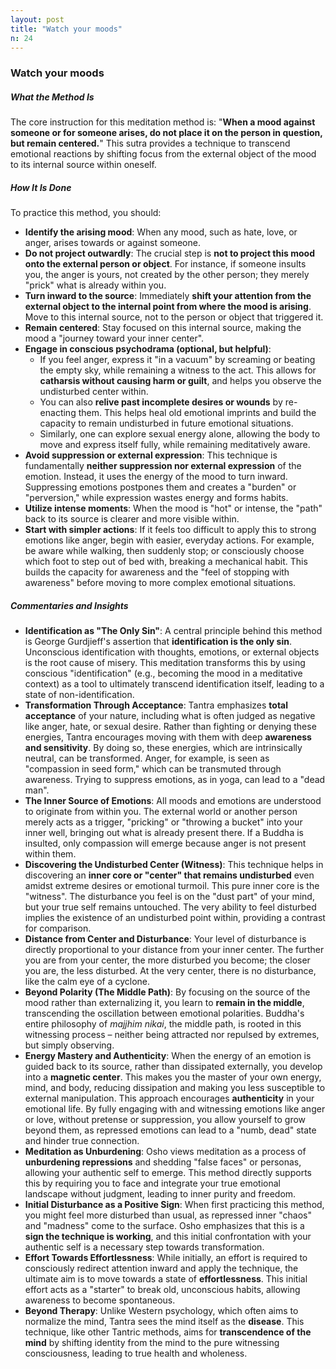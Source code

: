 ```yaml
---
layout: post
title: "Watch your moods"
n: 24
---
```

### Watch your moods

##### What the Method Is
The core instruction for this meditation method is: "**When a mood against someone or for someone arises, do not place it on the person in question, but remain centered.**" This sutra provides a technique to transcend emotional reactions by shifting focus from the external object of the mood to its internal source within oneself.

##### How It Is Done
To practice this method, you should:
*   **Identify the arising mood**: When any mood, such as hate, love, or anger, arises towards or against someone.
*   **Do not project outwardly**: The crucial step is **not to project this mood onto the external person or object**. For instance, if someone insults you, the anger is yours, not created by the other person; they merely "prick" what is already within you.
*   **Turn inward to the source**: Immediately **shift your attention from the external object to the internal point from where the mood is arising**. Move to this internal source, not to the person or object that triggered it.
*   **Remain centered**: Stay focused on this internal source, making the mood a "journey toward your inner center".
*   **Engage in conscious psychodrama (optional, but helpful)**:
    *   If you feel anger, express it "in a vacuum" by screaming or beating the empty sky, while remaining a witness to the act. This allows for **catharsis without causing harm or guilt**, and helps you observe the undisturbed center within.
    *   You can also **relive past incomplete desires or wounds** by re-enacting them. This helps heal old emotional imprints and build the capacity to remain undisturbed in future emotional situations.
    *   Similarly, one can explore sexual energy alone, allowing the body to move and express itself fully, while remaining meditatively aware.
*   **Avoid suppression or external expression**: This technique is fundamentally **neither suppression nor external expression** of the emotion. Instead, it uses the energy of the mood to turn inward. Suppressing emotions postpones them and creates a "burden" or "perversion," while expression wastes energy and forms habits.
*   **Utilize intense moments**: When the mood is "hot" or intense, the "path" back to its source is clearer and more visible within.
*   **Start with simpler actions**: If it feels too difficult to apply this to strong emotions like anger, begin with easier, everyday actions. For example, be aware while walking, then suddenly stop; or consciously choose which foot to step out of bed with, breaking a mechanical habit. This builds the capacity for awareness and the "feel of stopping with awareness" before moving to more complex emotional situations.

##### Commentaries and Insights
*   **Identification as "The Only Sin"**: A central principle behind this method is George Gurdjieff's assertion that **identification is the only sin**. Unconscious identification with thoughts, emotions, or external objects is the root cause of misery. This meditation transforms this by using conscious "identification" (e.g., becoming the mood in a meditative context) as a tool to ultimately transcend identification itself, leading to a state of non-identification.
*   **Transformation Through Acceptance**: Tantra emphasizes **total acceptance** of your nature, including what is often judged as negative like anger, hate, or sexual desire. Rather than fighting or denying these energies, Tantra encourages moving with them with deep **awareness and sensitivity**. By doing so, these energies, which are intrinsically neutral, can be transformed. Anger, for example, is seen as "compassion in seed form," which can be transmuted through awareness. Trying to suppress emotions, as in yoga, can lead to a "dead man".
*   **The Inner Source of Emotions**: All moods and emotions are understood to originate from within you. The external world or another person merely acts as a trigger, "pricking" or "throwing a bucket" into your inner well, bringing out what is already present there. If a Buddha is insulted, only compassion will emerge because anger is not present within them.
*   **Discovering the Undisturbed Center (Witness)**: This technique helps in discovering an **inner core or "center" that remains undisturbed** even amidst extreme desires or emotional turmoil. This pure inner core is the "witness". The disturbance you feel is on the "dust part" of your mind, but your true self remains untouched. The very ability to feel disturbed implies the existence of an undisturbed point within, providing a contrast for comparison.
*   **Distance from Center and Disturbance**: Your level of disturbance is directly proportional to your distance from your inner center. The further you are from your center, the more disturbed you become; the closer you are, the less disturbed. At the very center, there is no disturbance, like the calm eye of a cyclone.
*   **Beyond Polarity (The Middle Path)**: By focusing on the source of the mood rather than externalizing it, you learn to **remain in the middle**, transcending the oscillation between emotional polarities. Buddha's entire philosophy of *majjhim nikai*, the middle path, is rooted in this witnessing process – neither being attracted nor repulsed by extremes, but simply observing.
*   **Energy Mastery and Authenticity**: When the energy of an emotion is guided back to its source, rather than dissipated externally, you develop into a **magnetic center**. This makes you the master of your own energy, mind, and body, reducing dissipation and making you less susceptible to external manipulation. This approach encourages **authenticity** in your emotional life. By fully engaging with and witnessing emotions like anger or love, without pretense or suppression, you allow yourself to grow beyond them, as repressed emotions can lead to a "numb, dead" state and hinder true connection.
*   **Meditation as Unburdening**: Osho views meditation as a process of **unburdening repressions** and shedding "false faces" or personas, allowing your authentic self to emerge. This method directly supports this by requiring you to face and integrate your true emotional landscape without judgment, leading to inner purity and freedom.
*   **Initial Disturbance as a Positive Sign**: When first practicing this method, you might feel more disturbed than usual, as repressed inner "chaos" and "madness" come to the surface. Osho emphasizes that this is a **sign the technique is working**, and this initial confrontation with your authentic self is a necessary step towards transformation.
*   **Effort Towards Effortlessness**: While initially, an effort is required to consciously redirect attention inward and apply the technique, the ultimate aim is to move towards a state of **effortlessness**. This initial effort acts as a "starter" to break old, unconscious habits, allowing awareness to become spontaneous.
*   **Beyond Therapy**: Unlike Western psychology, which often aims to normalize the mind, Tantra sees the mind itself as the **disease**. This technique, like other Tantric methods, aims for **transcendence of the mind** by shifting identity from the mind to the pure witnessing consciousness, leading to true health and wholeness.
